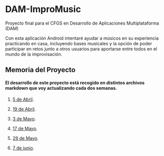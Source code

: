 # DAM-ImproMusic

Proyecto final para el CFGS en Desarrollo de Aplicaciones Multiplataforma (DAM)

Con esta aplicación Android intentaré ayudar a músicos en su experiencia practicando en casa, incluyendo bases musicales y la opción de poder
participar en retos junto a otros usuarios para aportarse entre todos en el mundo de la improvisación.

## Memoria del Proyecto

#### El desarrollo de este proyecto está recogido en distintos archivos markdown que voy actualizando cada dos semanas.

1. [5 de Abril](Memoria/5Abril.md).

2. [19 de Abril](Memoria/19Abril.md).

3. [3 de Mayo](Memoria/3Mayo.md).

4. [17 de Mayo](Memoria/17Mayo.md).

5. [29 de Mayo](Memoria/29Mayo.md).

6. [7 de junio](Memoria/7Junio.md).

